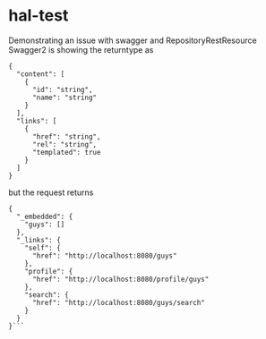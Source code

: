 # hal-test

Demonstrating an issue with swagger and RepositoryRestResource
Swagger2 is showing the returntype as

```:json
{
  "content": [
    {
      "id": "string",
      "name": "string"
    }
  ],
  "links": [
    {
      "href": "string",
      "rel": "string",
      "templated": true
    }
  ]
}
```

but the request returns
```:json
{
  "_embedded": {
    "guys": []
  },
  "_links": {
    "self": {
      "href": "http://localhost:8080/guys"
    },
    "profile": {
      "href": "http://localhost:8080/profile/guys"
    },
    "search": {
      "href": "http://localhost:8080/guys/search"
    }
  }
}```
